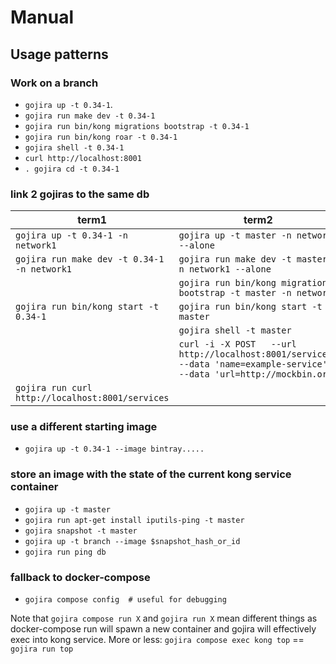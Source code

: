 # Manual

## Usage patterns

### Work on a branch

- `gojira up -t 0.34-1`.
- `gojira run make dev -t 0.34-1`
- `gojira run bin/kong migrations bootstrap -t 0.34-1`
- `gojira run bin/kong roar -t 0.34-1`
- `gojira shell -t 0.34-1`
- `curl http://localhost:8001`
- `. gojira cd -t 0.34-1`



### link 2 gojiras to the same db

| term1                                            | term2                                                                                                                       |
|--------------------------------------------------|-----------------------------------------------------------------------------------------------------------------------------|
| `gojira up -t 0.34-1 -n network1`                | `gojira up -t master -n network1 --alone`                                                                                   |
| `gojira run make dev -t 0.34-1 -n network1`      | `gojira run make dev -t master -n network1 --alone`                                                                             |
|                                                  | `gojira run bin/kong migrations bootstrap -t master -n network1`                                                            |
| `gojira run bin/kong start -t 0.34-1`            | `gojira run bin/kong start -t master`                                                                                       |
|                                                  | `gojira shell -t master`                                                                                                    |
|                                                  | `curl -i -X POST   --url http://localhost:8001/services/   --data 'name=example-service'   --data 'url=http://mockbin.org'` |
| `gojira run curl http://localhost:8001/services` |                                                                                                                             |


### use a different starting image

- `gojira up -t 0.34-1 --image bintray.....`

### store an image with the state of the current kong service container

- `gojira up -t master`
- `gojira run apt-get install iputils-ping -t master`
- `gojira snapshot -t master`
- `gojira up -t branch --image $snapshot_hash_or_id`
- `gojira run ping db`

### fallback to docker-compose

- `gojira compose config  # useful for debugging`

Note that `gojira compose run X` and `gojira run X` mean different
things as docker-compose run will spawn a new container and gojira
will effectively exec into kong service. More or less:
`gojira compose exec kong top` == `gojira run top`
